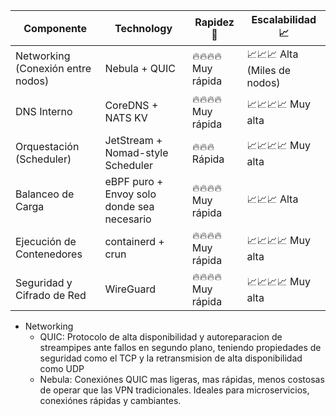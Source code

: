 | Componente |	Technology |	Rapidez 🚀 | Escalabilidad 📈 |
|------------|-----------------|-------------|-----------------|
| Networking (Conexión entre nodos) | Nebula + QUIC |	🔥🔥🔥🔥 Muy rápida | 📈📈📈 Alta (Miles de nodos) |
| DNS Interno | CoreDNS + NATS KV	| 🔥🔥🔥🔥 Muy rápida | 📈📈📈📈 Muy alta |
| Orquestación (Scheduler) | JetStream + Nomad-style Scheduler |	🔥🔥🔥 Rápida |📈📈📈📈 Muy alta |
| Balanceo de Carga |eBPF puro + Envoy solo donde sea necesario |	🔥🔥🔥🔥 Muy rápida | 📈📈📈 Alta |
| Ejecución de Contenedores |	containerd + crun |	🔥🔥🔥🔥 Muy rápida | 📈📈📈📈 Muy alta |
| Seguridad y Cifrado de Red |	WireGuard |	🔥🔥🔥🔥 Muy rápida | 📈📈📈📈 Muy alta |


- Networking
  - QUIC: Protocolo de alta disponibilidad y autoreparacion de streampipes ante fallos en segundo plano, teniendo propiedades de seguridad como el TCP y la retransmision de alta disponibilidad como UDP
  - Nebula: Conexiónes QUIC mas ligeras, mas rápidas, menos costosas de operar que las VPN tradicionales. Ideales para microservicios, conexiónes rápidas y cambiantes.
